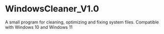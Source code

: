 # WindowsCleaner_V1.0
A small program for cleaning, optimizing and fixing system files. Compatible with Windows 10 and Windows 11
